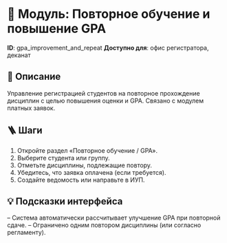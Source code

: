 # 📘 Модуль: Повторное обучение и повышение GPA
**ID**: gpa_improvement_and_repeat
**Доступно для**: офис регистратора, деканат

## 📝 Описание
Управление регистрацией студентов на повторное прохождение дисциплин с целью повышения оценки и GPA. Связано с модулем платных заявок.

## 🪜 Шаги
1. Откройте раздел «Повторное обучение / GPA».
2. Выберите студента или группу.
3. Отметьте дисциплины, подлежащие повтору.
4. Убедитесь, что заявка оплачена (если требуется).
5. Создайте ведомость или направьте в ИУП.

## 💡 Подсказки интерфейса
– Система автоматически рассчитывает улучшение GPA при повторной сдаче.
– Ограничено одним повтором дисциплины (или согласно регламенту).
